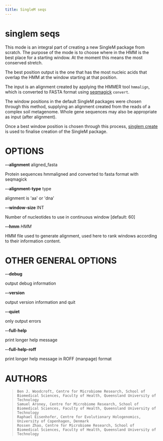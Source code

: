 ```yaml
---
title: SingleM seqs
---
```

# singlem seqs
This mode is an integral part of creating a new SingleM package from scratch. The purpose of the mode is to choose where in the HMM is the best place for a starting window. At the moment this means the most conserved stretch.

The best position output is the one that has the most nucleic acids that overlap the HMM at the window starting at that position.

The input is an alignment created by applying the HMMER tool `hmmalign`, which is converted to FASTA format using [seqmagick](https://github.com/fhcrc/seqmagick) `convert`.

The window positions in the default SingleM packages were chosen through this method, supplying an alignment created from the reads of a complex soil metagenome. Whole gene sequences may also be appropriate as input (after alignment).

Once a best window position is chosen through this process, [singlem create](/advanced/create) is used to finalise creation of the SingleM package.

# OPTIONS

**\--alignment** aligned_fasta

  Protein sequences hmmaligned and converted to fasta format with
    seqmagick

**\--alignment-type** type

  alignment is \'aa\' or \'dna\'

**\--window-size** INT

  Number of nucleotides to use in continuous window [default: 60]

**\--hmm** *HMM*

  HMM file used to generate alignment, used here to rank windows
    according to their information content.

# OTHER GENERAL OPTIONS

**\--debug**

  output debug information

**\--version**

  output version information and quit

**\--quiet**

  only output errors

**\--full-help**

  print longer help message

**\--full-help-roff**

  print longer help message in ROFF (manpage) format

# AUTHORS

>     Ben J. Woodcroft, Centre for Microbiome Research, School of Biomedical Sciences, Faculty of Health, Queensland University of Technology
>     Samuel Aroney, Centre for Microbiome Research, School of Biomedical Sciences, Faculty of Health, Queensland University of Technology
>     Raphael Eisenhofer, Centre for Evolutionary Hologenomics, University of Copenhagen, Denmark
>     Rossen Zhao, Centre for Microbiome Research, School of Biomedical Sciences, Faculty of Health, Queensland University of Technology
